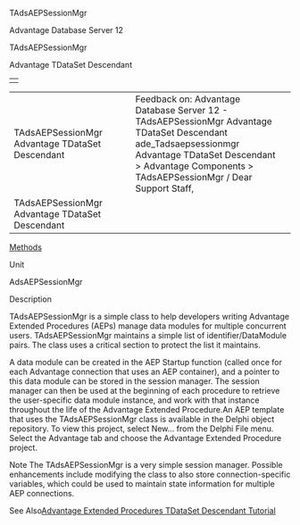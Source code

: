 TAdsAEPSessionMgr




Advantage Database Server 12  

TAdsAEPSessionMgr

Advantage TDataSet Descendant

|  |
| --- |
|  |

|  |  |  |  |  |
| --- | --- | --- | --- | --- |
| TAdsAEPSessionMgr  Advantage TDataSet Descendant |  |  | Feedback on: Advantage Database Server 12 - TAdsAEPSessionMgr Advantage TDataSet Descendant ade\_Tadsaepsessionmgr Advantage TDataSet Descendant > Advantage Components > TAdsAEPSessionMgr / Dear Support Staff, |  |
| TAdsAEPSessionMgr  Advantage TDataSet Descendant |  |  |  |  |

[Methods](ade_tadsaepsessionmgr_methods.htm)

Unit

AdsAEPSessionMgr

Description

TAdsAEPSessionMgr is a simple class to help developers writing Advantage Extended Procedures (AEPs) manage data modules for multiple concurrent users. TAdsAEPSessionMgr maintains a simple list of identifier/DataModule pairs. The class uses a critical section to protect the list it maintains.

A data module can be created in the AEP Startup function (called once for each Advantage connection that uses an AEP container), and a pointer to this data module can be stored in the session manager. The session manager can then be used at the beginning of each procedure to retrieve the user-specific data module instance, and work with that instance throughout the life of the Advantage Extended Procedure.An AEP template that uses the TAdsAEPSessionMgr class is available in the Delphi object repository. To view this project, select New... from the Delphi File menu. Select the Advantage tab and choose the Advantage Extended Procedure project.

Note The TAdsAEPSessionMgr is a very simple session manager. Possible enhancements include modifying the class to also store connection-specific variables, which could be used to maintain state information for multiple AEP connections.

See Also[Advantage Extended Procedures TDataSet Descendant Tutorial](master_advantage_extended_procedures_tdataset_tutorial.htm)